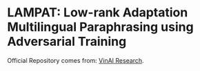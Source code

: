 # LAMPAT: Low-rank Adaptation Multilingual Paraphrasing using Adversarial Training

Official Repository comes from: [VinAI Research](https://github.com/VinAIResearch/LAMPAT).
